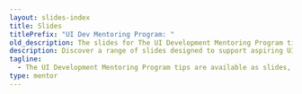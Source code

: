 ```yaml
---
layout: slides-index
title: Slides
titlePrefix: "UI Dev Mentoring Program: "
old_description: The slides for The UI Development Mentoring Program tips.
description: Discover a range of slides designed to support aspiring UI Developers in their journey of learning and developing skills, from the basics to advanced topics.
tagline:
  - The UI Development Mentoring Program tips are available as slides, too.
type: mentor
---
```

